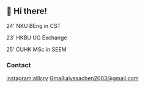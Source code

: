 ## 👋 Hi there!
24' NKU BEng in CST

23' HKBU UG Exchange

25' CUHK MSc in SEEM


### Contact
[instagram:alllcry](https://www.instagram.com/alllacry/)
[Gmail:alyssachen2003@gmail.com](alyssachen2003@gmail.com)



<!---
RachelCullen/RachelCullen is a ✨ special ✨ repository because its `README.md` (this file) appears on your GitHub profile.
You can click the Preview link to take a look at your changes.
--->
